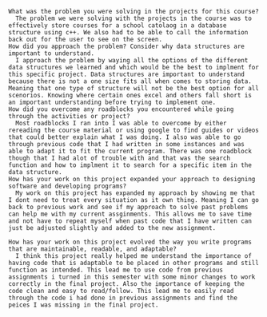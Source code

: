 
    What was the problem you were solving in the projects for this course?
      The problem we were solving with the projects in the course was to effectively store courses for a school catolaog in a database structure using c++. We also had to be able to call the information back out for the user to see on the screen. 
    How did you approach the problem? Consider why data structures are important to understand.
      I approach the problem by waying all the options of the different data structures we learned and which would be the best to implment for this specific project. Data structures are important to understand because there is not a one size fits all when comes to storing data. Meaning that one type of structure will not be the best option for all scenorios. Knowing where certain ones excel and others fall short is an important understanding before trying to implement one.
    How did you overcome any roadblocks you encountered while going through the activities or project?
      Most roadblocks I ran into I was able to overcome by either rereading the course material or using google to find guides or videos that could better explain what I was doing. I also was able to go through previous code that I had written in some instances and was able to adapt it to fit the current program. There was one roadblock though that I had alot of trouble with and that was the search function and how to implment it to search for a specific item in the data structure.
    How has your work on this project expanded your approach to designing software and developing programs?
      My work on this project has expanded my approach by showing me that I dont need to treat every situation as it own thing. Meaning I can go back to previous work and see if my approach to solve past problems can help me with my current assginments. This allows me to save time and not have to repeat myself when past code that I have written can just be adjusted slightly and added to the new assignment.
      
    How has your work on this project evolved the way you write programs that are maintainable, readable, and adaptable?
      I think this project really helped me understand the importance of having code that is adaptable to be placed in other programs and still function as intended. This lead me to use code from previous assignments i turned in this semester with some minor changes to work correctly in the final project. Also the importance of keeping the code clean and easy to read/follow. This lead me to easily read through the code i had done in previous assignments and find the peices I was missing in the final project.
